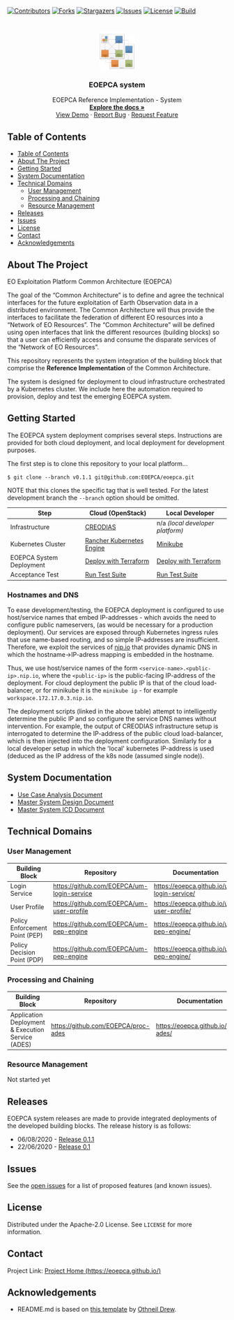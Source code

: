 <!-- PROJECT SHIELDS -->
<!--
*** See the bottom of this document for the declaration of the reference variables
*** for contributors-url, forks-url, etc. This is an optional, concise syntax you may use.
*** https://www.markdownguide.org/basic-syntax/#reference-style-links
-->
[![Contributors][contributors-shield]][contributors-url]
[![Forks][forks-shield]][forks-url]
[![Stargazers][stars-shield]][stars-url]
[![Issues][issues-shield]][issues-url]
[![License][license-shield]][license-url]
[![Build][build-shield]][build-url]


<!-- PROJECT LOGO -->
<br />
<p align="center">
  <a href="https://github.com/EOEPCA/eoepca">
    <img src="images/logo.png" alt="Logo" width="80" height="80">
  </a>

  <h3 align="center">EOEPCA system</h3>

  <p align="center">
    EOEPCA Reference Implementation - System
    <br />
    <a href="https://github.com/EOEPCA/eoepca"><strong>Explore the docs »</strong></a>
    <br />
    <a href="https://github.com/EOEPCA/eoepca">View Demo</a>
    ·
    <a href="https://github.com/EOEPCA/eoepca/issues">Report Bug</a>
    ·
    <a href="https://github.com/EOEPCA/eoepca/issues">Request Feature</a>
  </p>
</p>


<!-- TABLE OF CONTENTS -->
## Table of Contents

- [Table of Contents](#table-of-contents)
- [About The Project](#about-the-project)
- [Getting Started](#getting-started)
- [System Documentation](#system-documentation)
- [Technical Domains](#technical-domains)
  - [User Management](#user-management)
  - [Processing and Chaining](#processing-and-chaining)
  - [Resource Management](#resource-management)
- [Releases](#releases)
- [Issues](#issues)
- [License](#license)
- [Contact](#contact)
- [Acknowledgements](#acknowledgements)


<!-- ABOUT THE PROJECT -->
## About The Project

EO Exploitation Platform Common Architecture (EOEPCA)

The goal of the “Common Architecture” is to define and agree the technical interfaces for the future exploitation of Earth Observation data in a distributed environment. The Common Architecture will thus provide the interfaces to facilitate the federation of different EO resources into a “Network of EO Resources”. The “Common Architecture” will be defined using open interfaces that link the different resources (building blocks) so that a user can efficiently access and consume the disparate services of the “Network of EO Resources”.

This repository represents the system integration of the building block that comprise the **Reference Implementation** of the Common Architecture.

The system is designed for deployment to cloud infrastructure orchestrated by a Kubernetes cluster. We include here the automation required to provision, deploy and test the emerging EOEPCA system.

<!-- GETTING STARTED -->
## Getting Started

The EOEPCA system deployment comprises several steps. Instructions are provided for both cloud deployment, and local deployment for development purposes.

The first step is to clone this repository to your local platform...
```
$ git clone --branch v0.1.1 git@github.com:EOEPCA/eoepca.git
```
NOTE that this clones the specific tag that is well tested. For the latest development branch the `--branch` option should be omitted.

Step | Cloud (OpenStack) | Local Developer
-----|-------------------|----------------
Infrastructure | [CREODIAS](./creodias/README.md) | n/a *(local developer platform)*
Kubernetes Cluster | [Rancher Kubernetes Engine](./kubernetes/README.md) | [Minikube](./minikube/README.md)
EOEPCA System Deployment | [Deploy with Terraform](./terraform/test/README.md) | [Deploy with Terraform](./terraform/test/README.md)
Acceptance Test | [Run Test Suite](./test/acceptance/README.md) | [Run Test Suite](./test/acceptance/README.md)

### Hostnames and DNS

To ease development/testing, the EOEPCA deployment is configured to use host/service names that embed IP-addresses - which avoids the need to configure public nameservers, (as would be necessary for a production deployment). Our services are exposed through Kubernetes ingress rules that use name-based routing, and so simple IP-addresses are insufficient. Therefore, we exploit the services of [nip.io](https://nip.io/) that provides dynamic DNS in which the hostname->IP-adress mapping is embedded in the hostname.

Thus, we use host/service names of the form `<service-name>.<public-ip>.nip.io`, where the `<public-ip>` is the public-facing IP-address of the deployment. For cloud deployment the public IP is that of the cloud load-balancer, or for minikube it is the `minikube ip` - for example `workspace.172.17.0.3.nip.io`.

The deployment scripts (linked in the above table) attempt to intelligently determine the public IP and so configure the service DNS names without intervention. For example, the output of CREODIAS infrastructure setup is interrogated to determine the IP-address of the public cloud load-balancer, which is then injected into the deployment configuration. Similarly for a local developer setup in which the 'local' kubernetes IP-address is used (deduced as the IP address of the k8s node (assumed single node)).

## System Documentation

* [Use Case Analysis Document](https://eoepca.github.io/use-case-analysis/)
* [Master System Design Document](https://eoepca.github.io/master-system-design/)
* [Master System ICD Document](https://eoepca.github.io/master-system-icd/)


## Technical Domains

### User Management

Building Block | Repository | Documentation
---------------|------------|--------------
Login Service | https://github.com/EOEPCA/um-login-service | https://eoepca.github.io/um-login-service/
User Profile | https://github.com/EOEPCA/um-user-profile | https://eoepca.github.io/um-user-profile/
Policy Enforcement Point (PEP) | https://github.com/EOEPCA/um-pep-engine | https://eoepca.github.io/um-pep-engine/
Policy Decision Point (PDP) | https://github.com/EOEPCA/um-pep-engine | https://eoepca.github.io/um-pep-engine/

### Processing and Chaining

Building Block | Repository | Documentation
---------------|------------|--------------
Application Deployment & Execution Service (ADES) | https://github.com/EOEPCA/proc-ades | https://eoepca.github.io/proc-ades/

### Resource Management

Not started yet


<!-- Releases -->
## Releases

EOEPCA system releases are made to provide integrated deployments of the developed building blocks. The release history is as follows:

* 06/08/2020 - [Release 0.1.1](release-notes/release-0.1.1.md)
* 22/06/2020 - [Release 0.1](release-notes/release-0.1.md)

<!-- ISSUES -->
## Issues

See the [open issues](https://github.com/EOEPCA/eoepca/issues) for a list of proposed features (and known issues).

<!-- LICENSE -->
## License

Distributed under the Apache-2.0 License. See `LICENSE` for more information.


<!-- CONTACT -->
## Contact

Project Link: [Project Home (https://eoepca.github.io/)](https://eoepca.github.io/)


<!-- ACKNOWLEDGEMENTS -->
## Acknowledgements

* README.md is based on [this template](https://github.com/othneildrew/Best-README-Template) by [Othneil Drew](https://github.com/othneildrew).


<!-- MARKDOWN LINKS & IMAGES -->
<!-- https://www.markdownguide.org/basic-syntax/#reference-style-links -->
[contributors-shield]: https://img.shields.io/github/contributors/EOEPCA/eoepca.svg?style=flat-square
[contributors-url]: https://github.com/EOEPCA/eoepca/graphs/contributors
[forks-shield]: https://img.shields.io/github/forks/EOEPCA/eoepca.svg?style=flat-square
[forks-url]: https://github.com/EOEPCA/eoepca/network/members
[stars-shield]: https://img.shields.io/github/stars/EOEPCA/eoepca.svg?style=flat-square
[stars-url]: https://github.com/EOEPCA/eoepca/stargazers
[issues-shield]: https://img.shields.io/github/issues/EOEPCA/eoepca.svg?style=flat-square
[issues-url]: https://github.com/EOEPCA/eoepca/issues
[license-shield]: https://img.shields.io/github/license/EOEPCA/eoepca.svg?style=flat-square
[license-url]: https://github.com/EOEPCA/eoepca/blob/master/LICENSE
[build-shield]: https://www.travis-ci.com/EOEPCA/eoepca.svg?branch=master
[build-url]: https://travis-ci.com/github/EOEPCA/eoepca
[product-screenshot]: images/screenshot.png
